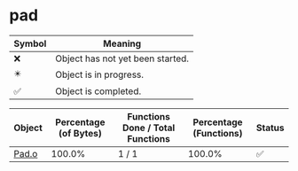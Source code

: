 # pad
| Symbol | Meaning 
| ------------- | ------------- 
| :x: | Object has not yet been started. 
| :eight_pointed_black_star: | Object is in progress. 
| :white_check_mark: | Object is completed. 


| Object | Percentage (of Bytes) | Functions Done / Total Functions | Percentage (Functions) | Status 
| ------------- | ------------- | ------------- | ------------- | ------------- 
| [Pad.o](https://github.com/shibbo/Petari/blob/master/docs/lib/RVL_SDK/pad/Pad.md) | 100.0% | 1 / 1 | 100.0% | :white_check_mark: 
